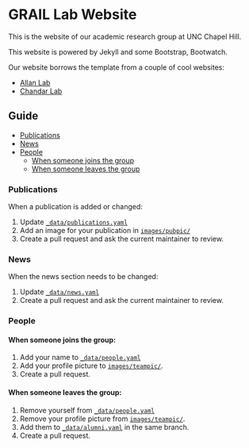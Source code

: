# GRAIL Lab Website

This is the website of our academic research group at UNC Chapel Hill.

This website is powered by Jekyll and some Bootstrap, Bootwatch. 

Our website borrows the template from a couple of cool websites:
- [Allan Lab](https://www.allanlab.org/)
- [Chandar Lab](https://chandar-lab.github.io/)

## Guide

* [Publications](#publications)
* [News](#news)
* [People](#people)
  * [When someone joins the group](#when-someone-joins-the-group)
  * [When someone leaves the group](#when-someone-leaves-the-group)

### Publications

When a publication is added or changed:

1. Update [`_data/publications.yaml`](https://github.com/grail-lab-unc/grail-lab-unc.github.io/edit/main/_data/publications.yml)
1. Add an image for your publication in [`images/pubpic/`](images/pubpic/)
2. Create a pull request and ask the current maintainer to review.

### News

When the news section needs to be changed:

1. Update [`_data/news.yaml`](https://github.com/grail-lab-unc/grail-lab-unc.github.io/edit/main/_data/news.yml)
2. Create a pull request and ask the current maintainer to review.

### People

#### When someone joins the group:

1. Add your name to [`_data/people.yaml`](https://github.com/grail-lab-unc/grail-lab-unc.github.io/edit/main/_data/people.yml)
2. Add your profile picture to [`images/teampic/`](images/teampic/).
3. Create a pull request.


#### When someone leaves the group:

1. Remove yourself from [`_data/people.yaml`](https://github.com/grail-lab-unc/grail-lab-unc.github.io/edit/main/_data/people.yml)
2. Remove your profile picture from [`images/teampic/`](images/teampic/).
2. Add them to [`_data/alumni.yaml`](_data/alumni.yml) in the same branch.
3. Create a pull request.
